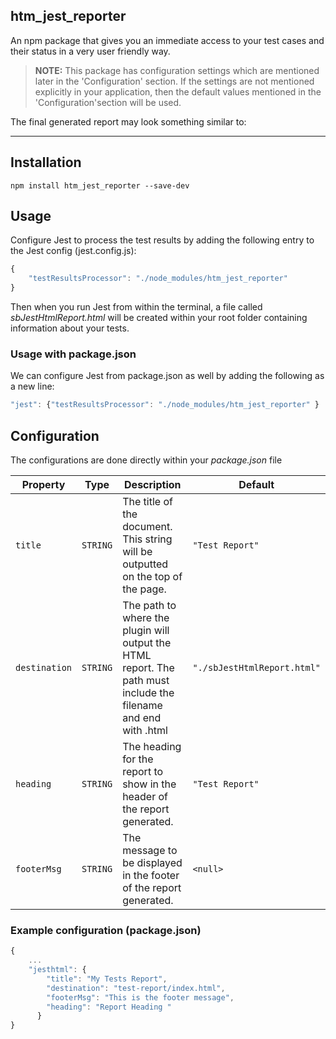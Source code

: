 ## htm_jest_reporter
An npm package that gives you an immediate access to your test cases and their status in a very user friendly way. <br/>
> **NOTE:** This package has configuration settings which are mentioned later in the 'Configuration' section. If the settings are not mentioned explicitly in your application, then the default values mentioned in the 'Configuration'section will be used. 

The final generated report may look something similar to: <hr />


## Installation
```shell
npm install htm_jest_reporter --save-dev
```

## Usage
Configure Jest to process the test results by adding the following entry to the Jest config (jest.config.js):
```javascript
{
	"testResultsProcessor": "./node_modules/htm_jest_reporter"
}
```
Then when you run Jest from within the terminal, a file called *sbJestHtmlReport.html* will be created within your root folder containing information about your tests.

### Usage with package.json
We can configure Jest from package.json as well by adding the following as a new line:
```javascript
"jest": {"testResultsProcessor": "./node_modules/htm_jest_reporter" }
```

## Configuration
The configurations are done directly within your *package.json* file

| Property | Type | Description | Default
|--|--|--|--|
| `title` | `STRING` | The title of the document. This string will be outputted on the top of the page. | `"Test Report"`
| `destination` | `STRING` | The path to where the plugin will output the HTML report. The path must include the filename and end with .html | `"./sbJestHtmlReport.html"`
| `heading` | `STRING` | The heading for the report to show in the header of the report generated. | `"Test Report"`
| `footerMsg` | `STRING` | The message to be displayed in the footer of the report generated. | `<null>`

### Example configuration (package.json)
```javascript
{
	...
	"jesthtml": {
    	"title": "My Tests Report",
    	"destination": "test-report/index.html",
    	"footerMsg": "This is the footer message",
    	"heading": "Report Heading "
      }
}
```
